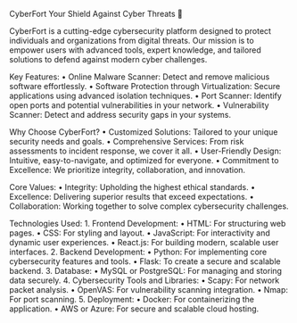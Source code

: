 CyberFort
Your Shield Against Cyber Threats 🚀

CyberFort is a cutting-edge cybersecurity platform designed to protect individuals and organizations from digital threats. Our mission is to empower users with advanced tools, expert knowledge, and tailored solutions to defend against modern cyber challenges.

Key Features:
	•	Online Malware Scanner: Detect and remove malicious software effortlessly.
	•	Software Protection through Virtualization: Secure applications using advanced isolation techniques.
	•	Port Scanner: Identify open ports and potential vulnerabilities in your network.
	•	Vulnerability Scanner: Detect and address security gaps in your systems.

Why Choose CyberFort?
	•	Customized Solutions: Tailored to your unique security needs and goals.
	•	Comprehensive Services: From risk assessments to incident response, we cover it all.
	•	User-Friendly Design: Intuitive, easy-to-navigate, and optimized for everyone.
	•	Commitment to Excellence: We prioritize integrity, collaboration, and innovation.

Core Values:
	•	Integrity: Upholding the highest ethical standards.
	•	Excellence: Delivering superior results that exceed expectations.
	•	Collaboration: Working together to solve complex cybersecurity challenges.

Technologies Used:
	1.	Frontend Development:
	•	HTML: For structuring web pages.
	•	CSS: For styling and layout.
	•	JavaScript: For interactivity and dynamic user experiences.
	•	React.js: For building modern, scalable user interfaces.
	2.	Backend Development:
	•	Python: For implementing core cybersecurity features and tools.
	•	Flask: To create a secure and scalable backend.
	3.	Database:
	•	MySQL or PostgreSQL: For managing and storing data securely.
	4.	Cybersecurity Tools and Libraries:
	•	Scapy: For network packet analysis.
	•	OpenVAS: For vulnerability scanning integration.
	•	Nmap: For port scanning.
	5.	Deployment:
	•	Docker: For containerizing the application.
	•	AWS or Azure: For secure and scalable cloud hosting.
